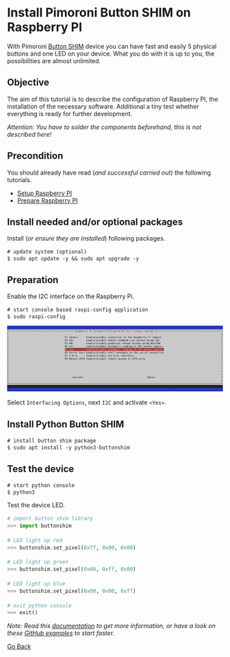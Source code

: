 # Install Pimoroni Button SHIM on Raspberry PI

With Pimoroni [Button SHIM](https://shop.pimoroni.com/products/button-shim) device you can have fast and easily 5 physical buttons and one LED on your device. What you do with it is up to you, the possibilities are almost unlimited.

## Objective

The aim of this tutorial is to describe the configuration of Raspberry PI, the installation of the necessary software. Additional a tiny test whether everything is ready for further development.

_Attention: You have to solder the components beforehand, this is not described here!_

## Precondition

You should already have read (_and successful carried out_) the following tutorials.

- [Setup Raspberry PI](../Setup)
- [Prepare Raspberry PI](../Preparation)

## Install needed and/or optional packages

Install (_or ensure they are installed_) following packages.

```shell
# update system (optional)
$ sudo apt update -y && sudo apt upgrade -y
```

## Preparation

Enable the I2C interface on the Raspberry Pi.

```shell
# start console based raspi-config application
$ sudo raspi-config
```

![Enable I2C](./Enable_I2C.jpg)

Select `Interfacing Options`, next `I2C` and activate `<Yes>`.

## Install Python Button SHIM

```shell
# install button shim package
$ sudo apt install -y python3-buttonshim
```

## Test the device

```shell
# start python console
$ python3
```

Test the device LED.

```python
# import button shim library
>>> import buttonshim

# LED light up red
>>> buttonshim.set_pixel(0xff, 0x00, 0x00)

# LED light up green
>>> buttonshim.set_pixel(0x00, 0xff, 0x00)

# LED light up blue
>>> buttonshim.set_pixel(0x00, 0x00, 0xff)

# exit python console
>>> exit()
```

_Note: Read this [documentation](http://docs.pimoroni.com/buttonshim/) to get more information, or have a look on these [GitHub examples](https://github.com/pimoroni/button-shim/tree/master/examples) to start faster._

[Go Back](../readme.md)
